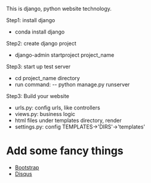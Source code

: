 This is django, python website technology.

Step1: install django
- conda install django

Step2: create django project
- django-admin startproject project_name

Step3: start up test server
- cd project_name directory
- run command:
-- python manage.py runserver

Step3: Build your website
- urls.py: config urls, like controllers
- views.py: business logic
- html files under templates directory, render
- settings.py: config TEMPLATES->'DIRS'->'templates'
		

# Add some fancy things
- <a href="http://http://getbootstrap.com/">Bootstrap</a>
- <a href="https://disqus.com/">Disqus</a> 